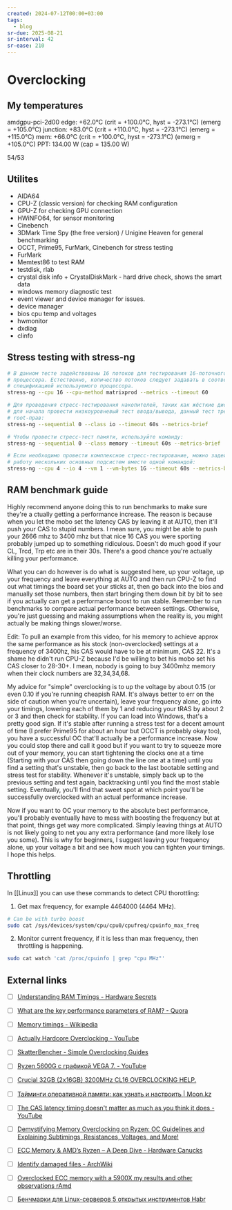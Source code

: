 ```yaml
---
created: 2024-07-12T00:00+03:00
tags:
  - blog
sr-due: 2025-08-21
sr-interval: 42
sr-ease: 210
---
```


# Overclocking

## My temperatures

amdgpu-pci-2d00
edge:         +62.0°C  (crit = +100.0°C, hyst = -273.1°C)
                       (emerg = +105.0°C)
junction:     +83.0°C  (crit = +110.0°C, hyst = -273.1°C)
                       (emerg = +115.0°C)
mem:          +66.0°C  (crit = +100.0°C, hyst = -273.1°C)
                       (emerg = +105.0°C)
PPT:         134.00 W  (cap = 135.00 W)

54/53

## Utilites

- AIDA64
- CPU-Z (classic version) for checking RAM configuration
- GPU-Z for checking GPU connection
- HWiNFO64, for sensor monitoring
- Cinebench
- 3DMark Time Spy (the free version) / Unigine Heaven for general benchmarking
- OCCT, Prime95, FurMark, Cinebench for stress testing
- FurMark
- Memtest86 to test RAM
- testdisk, rlab
- crystal disk info + CrystalDiskMark - hard drive check, shows the smart data
- windows memory diagnostic test
- event viewer and device manager for issues.
- device manager
- bios cpu temp and voltages
- hwmonitor
- dxdiag
- clinfo


## Stress testing with stress-ng

```sh
# В данном тесте задействованы 16 потоков для тестирования 16-поточного
# процессора. Естественно, количество потоков следует задавать в соответствии со
# спецификацией используемого процессора.
stress-ng --cpu 16 --cpu-method matrixprod --metrics --timeout 60

# Для проведения стресс-тестирования накопителей, таких как жёсткие диски, можно
# для начала провести низкоуровневый тест ввода/вывода, данный тест требует
# root-прав:
stress-ng --sequential 0 --class io --timeout 60s --metrics-brief

# Чтобы провести стресс-тест памяти, используйте команду:
stress-ng --sequential 0 --class memory --timeout 60s --metrics-brief

# Если необходимо провести комплексное стресс-тестирование, можно задействовать
# работу нескольких основных подсистем вместе одной командой:
stress-ng --cpu 4 --io 4 --vm 1 --vm-bytes 1G --timeout 60s --metrics-brief
```

## RAM benchmark guide

Highly recommend anyone doing this to run benchmarks to make sure they're
a[](https://www.quora.com/What-are-the-key-performance-parameters-of-RAM)
ctually getting a performance increase. The reason is because when you let the
mobo set the latency CAS by leaving it at AUTO, then it'll push your CAS to
stupid numbers. I mean sure, you might be able to push your 2666 mhz to 3400 mhz
but that nice 16 CAS you were sporting probably jumped up to something
ridiculous. Doesn't do much good if your CL, Trcd, Trp etc are in their 30s.
There's a good chance you're actually killing your performance.

What you can do however is do what is suggested here, up your voltage, up your
frequency and leave everything at AUTO and then run CPU-Z to find out what
timings the board set your sticks at, then go back into the bios and manually
set those numbers, then start bringing them down bit by bit to see if you
actually can get a performance boost to run stable. Remember to run benchmarks
to compare actual performance between settings. Otherwise, you're just guessing
and making assumptions when the reality is, you might actually be making things
slower/worse.

Edit: To pull an example from this video, for his memory to achieve approx the
same performance as his stock (non-overclocked) settings at a frequency of
3400hz, his CAS would have to be at minimum, CAS 22. It's a shame he didn't run
CPU-Z because I'd be willing to bet his mobo set his CAS closer to 28-30+. I
mean, nobody is going to buy 3400mhz memory when their clock numbers are
32,34,34,68.

My advice for "simple" overclocking is to up the voltage by about 0.15 (or even
0.10 if you're running cheapish RAM. It's always better to err on the side of
caution when you're uncertain), leave your frequency alone, go into your
timings, lowering each of them by 1 and reducing your tRAS by about 2 or 3 and
then check for stability. If you can load into Windows, that's a pretty good
sign. If it's stable after running a stress test for a decent amount of time (I
prefer Prime95 for about an hour but OCCT is probably okay too), you have a
successful OC that'll actually be a performance increase. Now you could stop
there and call it good but if you want to try to squeeze more out of your
memory, you can start tightening the clocks one at a time (Starting with your
CAS then going down the line one at a time) until you find a setting that's
unstable, then go back to the last bootable setting and stress test for
stability. Whenever it's unstable, simply back up to the previous setting and
test again, backtracking until you find the most stable setting. Eventually,
you'll find that sweet spot at which point you'll be successfully overclocked
with an actual performance increase.

Now if you want to OC your memory to the absolute best performance, you'll
probably eventually have to mess with boosting the frequency but at that point,
things get way more complicated. Simply leaving things at AUTO is not likely
going to net you any extra performance (and more likely lose you some). This is
why for beginners, I suggest leaving your frequency alone, up your voltage a bit
and see how much you can tighten your timings. I hope this helps.

## Throttling

In [[Linux]] you can use these commands to detect CPU thorottling:

1. Get max frequency, for example 4464000 (4464 MHz).

```bash
# Can be with turbo boost
sudo cat /sys/devices/system/cpu/cpu0/cpufreq/cpuinfo_max_freq
```

2. Monitor current frequency, if it is less than max frequency, then
   throttling is happening.

```bash
sudo cat watch 'cat /proc/cpuinfo | grep "cpu MHz"'
```

## External links

- [ ] [Understanding RAM Timings - Hardware Secrets](https://hardwaresecrets.com/understanding-ram-timings/)
- [ ] [What are the key performance parameters of RAM? - Quora](https://www.quora.com/What-are-the-key-performance-parameters-of-RAM)
- [ ] [Memory timings - Wikipedia](https://en.wikipedia.org/wiki/Memory_timings)

- [ ] [Actually Hardcore Overclocking - YouTube](https://youtube.com/@ActuallyHardcoreOverclocking)
- [ ] [SkatterBencher - Simple Overclocking Guides](https://skatterbencher.com/)
- [ ] [Ryzen 5600G с графикой VEGA 7. - YouTube](https://www.youtube.com/watch?v=nvz80thkN14)
- [ ] [Crucial 32GB (2x16GB) 3200MHz CL16 OVERCLOCKING HELP.](https://www.reddit.com/r/overclocking/comments/113xo0y/crucial_32gb_2x16gb_3200mhz_cl16_overclocking_help/)
- [ ] [Тайминги оперативной памяти: как узнать и настроить | Moon.kz](https://moon.kz/blog/taymingi-operativnoy-pamyati/)
- [ ] [The CAS latency timing doesn't matter as much as you think it does - YouTube](https://www.youtube.com/watch?v=pgb8N23tsfA)
- [ ] [Demystifying Memory Overclocking on Ryzen: OC Guidelines and Explaining Subtimings, Resistances, Voltages, and More!](https://www.reddit.com/r/overclocking/comments/ahs5a2/demystifying_memory_overclocking_on_ryzen_oc/)
- [ ] [ECC Memory & AMD’s Ryzen – A Deep Dive - Hardware Canucks](https://hardwarecanucks.com/cpu-motherboard/ecc-memory-amds-ryzen-deep-dive/)
- [ ] [Identify damaged files - ArchWiki](https://wiki.archlinux.org/title/Identify_damaged_files)
- [ ] [Overclocked ECC memory with a 5900X my results and other observations  rAmd](https://www.reddit.com/r/Amd/comments/lf3i6b/overclocked_ecc_memory_with_a_5900x_my_results/)
- [ ] [Бенчмарки для Linux-серверов 5 открытых инструментов  Habr](https://habr.com/en/companies/1cloud/articles/455834/)
